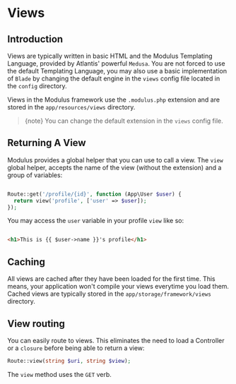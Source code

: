 # Views

## Introduction

Views are typically written in basic HTML and the Modulus Templating Language, provided by Atlantis' powerful `Medusa`. You are not forced to use the default Templating Language, you may also use a basic implementation of `Blade` by changing the default engine in the `views` config file located in the `config` directory.

Views in the Modulus framework use the `.modulus.php` extension and are stored in the `app/resources/views` directory.

> {note} You can change the default extension in the `views` config file.

## Returning A View

Modulus provides a global helper that you can use to call a view. The `view` global helper, accepts the name of the view (without the extension) and a group of variables:

```php

Route::get('/profile/{id}', function (App\User $user) {
  return view('profile', ['user' => $user]);
});

```

You may access the `user` variable in your profile `view` like so:

```html

<h1>This is {{ $user->name }}'s profile</h1>

```

## Caching

All views are cached after they have been loaded for the first time. This means, your application won't compile your views everytime you load them. Cached views are typically stored in the `app/storage/framework/views` directory.

## View routing

You can easily route to views. This eliminates the need to load a Controller or a `closure` before being able to return a view:

```php
Route::view(string $uri, string $view);
```

The `view` method uses the `GET` verb.